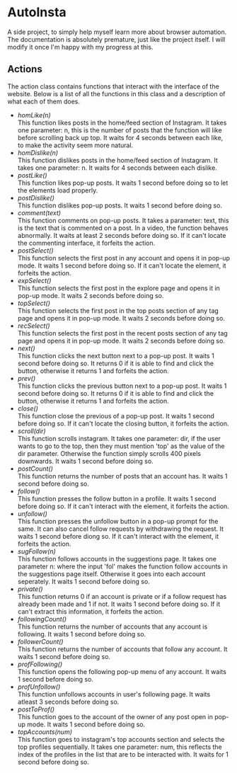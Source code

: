 # AutoInsta
A side project, to simply help myself learn more about browser automation. The documentation is absolutely premature, just like the project itself. I will modify it once I'm happy with my progress at this.

## Actions
The action class contains functions that interact with the interface of the website. Below is a list of all the functions in this class and a description of what each of them does.
<ul>
	<!-- <li><i></i></li> -->
	<li><i>homLike(n)</i></li>
	This function likes posts in the home/feed section of Instagram. It takes one parameter: n, this is the number of posts that the function will like before scrolling back up top. It waits for 4 seconds between each like, to make the activity seem more natural.
	<li><i>homDislike(n)</i></li>
	This function dislikes posts in the home/feed section of Instagram. It takes one parameter: n. It waits for 4 seconds between each dislike.
	<li><i>postLike()</i></li>
	This function likes pop-up posts. It waits 1 second before doing so to let the elements load properly.
	<li><i>postDislike()</i></li>
	This function dislikes pop-up posts. It waits 1 second before doing so.
	<li><i>comment(text)</i></li>
	This function comments on pop-up posts. It takes a parameter: text, this is the text that is commented on a post. In a video, the function behaves abnormally. It waits at least 2 seconds before doing so. If it can't locate the commenting interface, it forfeits the action.
	<li><i>postSelect()</i></li>
	This function selects the first post in any account and opens it in pop-up mode. It waits 1 second before doing so. If it can't locate the element, it forfeits the action.
	<li><i>expSelect()</i></li>
	This function selects the first post in the explore page and opens it in pop-up mode. It waits 2 seconds before doing so.
	<li><i>topSelect()</i></li>
	This function selects the first post in the top posts section of any tag page and opens it in pop-up mode. It waits 2 seconds before doing so.
	<li><i>recSelect()</i></li>
	This function selects the first post in the recent posts section of any tag page and opens it in pop-up mode. It waits 2 seconds before doing so.
	<li><i>next()</i></li>
	This function clicks the next button next to a pop-up post. It waits 1 second before doing so. It returns 0 if it is able to find and click the button, otherwise it returns 1 and forfeits the action.
	<li><i>prev()</i></li>
	This function clicks the previous button next to a pop-up post. It waits 1 second before doing so. It returns 0 if it is able to find and click the button, otherwise it returns 1 and forfeits the action.
	<li><i>close()</i></li>
	This function close the previous of a pop-up post. It waits 1 second before doing so. If it can't locate the closing button, it forfeits the action.
	<li><i>scroll(dir)</i></li>
	This function scrolls instagram. It takes one parameter: dir, if the user wants to go to the top, then they must mention 'top' as the value of the dir parameter. Otherwise the function simply scrolls 400 pixels downwards. It waits 1 second before doing so.
	<li><i>postCount()</i></li>
	This function returns the number of posts that an account has. It waits 1 second before doing so.
	<li><i>follow()</i></li>
	This function presses the follow button in a profile. It waits 1 second before doing so. If it can't interact with the element, it forfeits the action.
	<li><i>unfollow()</i></li>
	This function presses the unfollow button in a pop-up prompt for the same. It can also cancel follow requests by withdrawing the request. It waits 1 second before diong so. If it can't interact with the element, it forfeits the action.
	<li><i>sugFollow(n)</i></li>
	This function follows accounts in the suggestions page. It takes one parameter n: where the input 'fol' makes the function follow accounts in the suggestions page itself. Otherwise it goes into each account seperately. It waits 1 second before doing so.
	<li><i>private()</i></li>
	This function returns 0 if an account is private or if a follow request has already been made and 1 if not. It waits 1 second before doing so. If it can't extract this information, it forfeits the action.
	<li><i>followingCount()</i></li>
	This function returns the number of accounts that any account is following. It waits 1 second before doing so.
	<li><i>followerCount()</i></li>
	This function returns the number of accounts that follow any account. It waits 1 second before doing so.
	<li><i>profFollowing()</i></li>
	This function opens the following pop-up menu of any account. It waits 1 second before doing so.
	<li><i>profUnfollow()</i></li>
	This function unfollows accounts in user's following page. It waits atleast 3 seconds before doing so.
	<li><i>postToProf()</i></li>
	This function goes to the account of the owner of any post open in pop-up mode. It waits 1 second before doing so.
	<li><i>topAccounts(num)</i></li>
	This function goes to instagram's top accounts section and selects the top profiles sequentially. It takes one parameter: num, this reflects the index of the profiles in the list that are to be interacted with. It waits for 1 second before doing so.
</ul>
